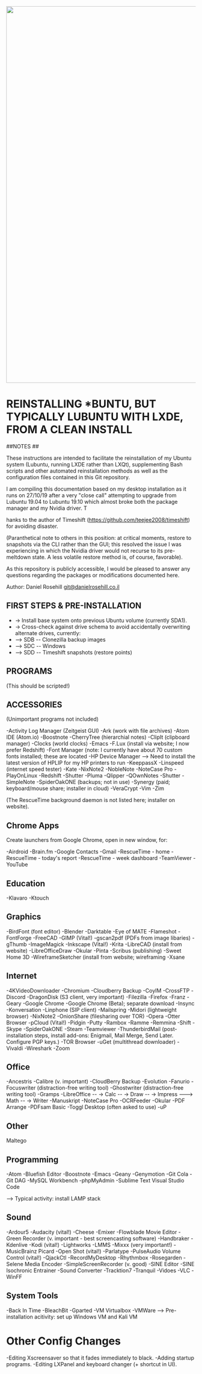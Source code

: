 <img src="https://i.imgur.com/40MuIWp.png" width="1000">

# REINSTALLING *BUNTU, BUT TYPICALLY LUBUNTU WITH LXDE, FROM A CLEAN INSTALL #

##NOTES ##

These instructions are intended to facilitate the reinstallation of my Ubuntu system (Lubuntu, running LXDE rather than LXQt), supplementing Bash scripts and other automated reinstallation methods as well as the configuration files contained in this Git repository. 

I am compiling this documentation based on my desktop installation as it runs on 27/10/19 after a very "close call" attempting to upgrade from Lubuntu 19.04 to Lubuntu 19.10 which almost broke both the package manager and my Nvidia driver. T

hanks to the author of Timeshift (https://github.com/teejee2008/timeshift) for avoiding disaster.

(Paranthetical note to others in this position: at critical moments, restore to snapshots via the CLI rather than the GUI; this resolved the issue I was experiencing in which the Nvidia driver would not recurse to its pre-meltdown state. A less volatile restore method is, of course, favorable).

As this repository is publicly accessible, I would be pleased to answer any questions regarding the packages or modifications documented here.

Author: Daniel Rosehill
git@danielrosehill.co.il



## FIRST STEPS & PRE-INSTALLATION ##

- -> Install base system onto previous Ubuntu volume (currently SDA1).
- -> Cross-check against drive schema to avoid accidentally overwriting alternate drives, currently:
- --> SDB -- Clonezilla backup images
- --> SDC -- Windows 
- --> SDD -- Timeshift snapshots (restore points)

## PROGRAMS ##

(This should be scripted!)

## ACCESSORIES ##

(Unimportant programs not included)

-Activity Log Manager (Zeitgeist GUI)
-Ark (work with file archives)
-Atom IDE (Atom.io)
-Boostnote
-CherryTree (hierarchial notes)
-ClipIt (clipboard manager)
-Clocks (world clocks)
-Emacs
-F.Lux (install via website; I now prefer Redshift)
-Font Manager (note: I currently have about 70 custom fonts installed; these are located 
-HP Device Manager --> Need to install the latest version of HPLIP for my HP printers to run
-KeeppassX
-Linspeed (internet speed tester)
-Kate
-NixNote2
-NobleNote
-NoteCase Pro
-PlayOnLinux
-Redshift
-Shutter
-Pluma
-Qlipper
-QOwnNotes
-Shutter
-SimpleNote
-SpiderOakONE (backups; not in use)
-Synergy (paid; keyboard/mouse share; installer in cloud)
-VeraCrypt
-Vim
-Zim

(The RescueTime background daemon is not listed here; installer on website).

## Chrome Apps ##

Create launchers from Google Chrome, open in new window, for:

-Airdroid
-Brain.fm
-Google Contacts
-Gmail
-RescueTime - home
-RescueTime - today's report
-RescueTime - week dashboard
-TeamViewer
-YouTube

## Education ##

-Klavaro
-Ktouch

## Graphics ##
-BirdFont (font editor)
-Blender
-Darktable
-Eye of MATE
-Flameshot
-FontForge
-FreeCAD
-GIMP (Vital!)
-gscan2pdf (PDFs from image libaries)
-gThumb
-ImageMagick
-Inkscape (Vital!)
-Krita
-LibreCAD (install from website)
-LibreOfficeDraw
-Okular
-Pinta
-Scribus (publishing)
-Sweet Home 3D
-WireframeSketcher (install from website; wireframing
-Xsane

## Internet ##

-4KVideoDownloader
-Chromium
-Cloudberry Backup
-CoyIM 
-CrossFTP
-Discord
-DragonDisk (S3 client, very important)
-Filezilla
-Firefox
-Franz
-Geary
-Google Chrome
-Google Chrome (Beta); separate download
-Insync
-Konversation
-Linphone (SIP client)
-Mailspring
-Midori (lightweight browser)
-NixNote2
-OnionShare (filesharing over TOR)
-Opera
-Otter Browser
-pCloud (Vital!)
-Pidgin
-Putty
-Rambox
-Ramme
-Remmina
-Shift
-Skype
-SpiderOakONE
-Steam
-Teamviewer
-ThunderbirdMail (post-installation steps, install add-ons: Enigmail, Mail Merge, Send Later. Configure PGP keys.)
-TOR Browser
-uGet (multithread downloader)
-Vivaldi
-Wireshark
-Zoom

## Office ##

-Ancestris
-Calibre (v. important)
-CloudBerry Backup
-Evolution
-Fanurio
-Focuswriter (distraction-free writing tool)
-Ghostwriter (distraction-free writing tool)
-Gramps
-LibreOffice
-- -> Calc
-- -> Draw
-- -> Impress
---> Math
-- -> Writer
-Manuskript
-NoteCase Pro
-OCRFeeder
-Okular
-PDF Arrange 
-PDFsam Basic
-Toggl Desktop (often asked to use)
-uP

## Other ##
Maltego

## Programming ##
-Atom
-Bluefish Editor
-Boostnote
-Emacs
-Geany
-Genymotion
-Git Cola
-Git DAG
-MySQL Workbench
-phpMyAdmin
-Sublime Text
Visual Studio Code

--> Typical activity: install LAMP stack

## Sound ##
-Ardour5
-Audacity (vital!)
-Cheese
-Emixer
-Flowblade Movie Editor
-Green Recorder (v. important - best screencasting software)
-Handbraker
-Kdenlive
-Kodi (vital!)
-Lightworks
-LMMS
-Mixxx (very important!)
-MusicBrainz Picard
-Open Shot (vital!)
-Parlatype
-PulseAudio Volume Control (vital!)
-QjackCtl
-RecordMyDesktop
-Rhythmbox
-Rosegarden
-Selene Media Encoder
-SimpleScreenRecorder (v. good)
-SINE Editor
-SINE Isochronic Entrainer
-Sound Converter
-Tracktion7
-Tranquil
-Vidoes
-VLC
-WinFF

## System Tools ##

-Back In Time
-BleachBit
-Gparted
-VM Virtualbox 
-VMWare --> Pre-installation acitivity: set up Windows VM and Kali VM



# Other Config Changes # 

-Editing Xscreensaver so that it fades immediately to black.
-Adding startup programs.
-Editing LXPanel and keyboard changer (+ shortcut in UI).













